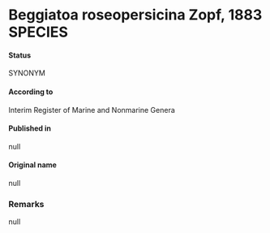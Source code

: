 # Beggiatoa roseopersicina Zopf, 1883 SPECIES

#### Status
SYNONYM

#### According to
Interim Register of Marine and Nonmarine Genera

#### Published in
null

#### Original name
null

### Remarks
null